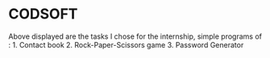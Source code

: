 # CODSOFT
Above displayed are the tasks I chose for the internship, 
simple programs of :
       1. Contact book
       2. Rock-Paper-Scissors game 
       3. Password Generator
